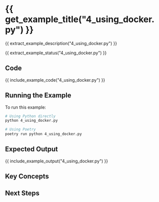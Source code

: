 # {{ get_example_title("4_using_docker.py") }}

{{ extract_example_description("4_using_docker.py") }}

{{ extract_example_status("4_using_docker.py") }}

## Code

{{ include_example_code("4_using_docker.py") }}

## Running the Example

To run this example:

```bash
# Using Python directly
python 4_using_docker.py

# Using Poetry
poetry run python 4_using_docker.py
```

## Expected Output

{{ include_example_output("4_using_docker.py") }}

## Key Concepts

<!-- This section should be manually filled in with key concepts demonstrated by the example -->

## Next Steps

<!-- This section should be manually filled in with links to related examples or documentation --> 
